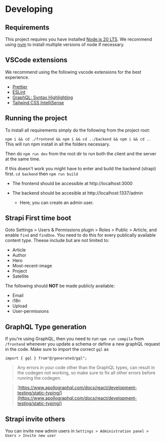 # Developing

## Requirements

This project requires you have installed [Node.js 20 LTS](https://nodejs.org/en/download). We recommend using [nvm](https://github.com/nvm-sh/nvm) to install multiple versions of node if necessary.

## VSCode extensions

We recommend using the following vscode extensions for the best experience.
- [Prettier](https://marketplace.visualstudio.com/items?itemName=esbenp.prettier-vscode)
- [ESLint](https://marketplace.visualstudio.com/items?itemName=dbaeumer.vscode-eslint)
- [GraphQL: Syntax Highlighting](https://marketplace.visualstudio.com/items?itemName=GraphQL.vscode-graphql-syntax)
- [Tailwind CSS IntelliSense](https://marketplace.visualstudio.com/items?itemName=bradlc.vscode-tailwindcss)

## Running the project

To install all requirements simply do the following from the project root:

`npm i && cd ./frontend && npm i && cd ../backend && npm i && cd ..` This will run npm install in all the folders necessary.

Then do `npm run dev` from the root dir to run both the client and the server at the same time.

If this doesn't work you might have to enter and build the backend (strapi) first.
`cd backend` then `npm run build`

-   The frontend should be accessible at http://localhost:3000

-   The backend should be accesible at http://localhost:1337/admin
    -   Here, you can create an admin user.

## Strapi First time boot

Goto Settings > Users & Permissions plugin > Roles > Public > Article, and enable `find` and `findOne`. You need to do this for every publically available content type. Theese include but are not limited to:

-   Article
-   Author
-   Hero
-   Most-recent-image
-   Project
-   Satellite

The following should **NOT** be made publicly available:

-   Email
-   i18n
-   Upload
-   User-permissions

## GraphQL Type generation

If you're using GraphQL, then you need to run `npm run compile` from `/frontend` whenever you update a schema or define a new graphQL request in the code. Make sure to import the correct `gql` as

```
import { gql } from"@/generated/gql";
```

> Any errors in your code other than the GraphQL types, can result in the codegen not working, so make sure to fix all other errors before running the codegen.

> [https://www.apollographql.com/docs/react/development-testing/static-typing/](https://www.apollographql.com/docs/react/development-testing/static-typing/)

## Strapi invite others

You can invite new admin users in `Settings > Administration panel > Users > Invite new user`
